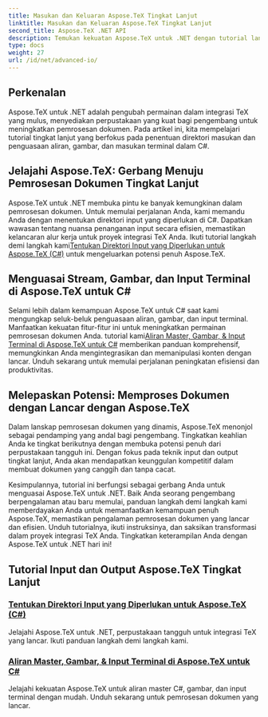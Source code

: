 ```yaml
---
title: Masukan dan Keluaran Aspose.TeX Tingkat Lanjut
linktitle: Masukan dan Keluaran Aspose.TeX Tingkat Lanjut
second_title: Aspose.TeX .NET API
description: Temukan kekuatan Aspose.TeX untuk .NET dengan tutorial lanjutan kami. Pelajari cara menentukan direktori masukan dan aliran master, gambar, dan masukan terminal di C#.
type: docs
weight: 27
url: /id/net/advanced-io/
---
```

## Perkenalan

Aspose.TeX untuk .NET adalah pengubah permainan dalam integrasi TeX yang mulus, menyediakan perpustakaan yang kuat bagi pengembang untuk meningkatkan pemrosesan dokumen. Pada artikel ini, kita mempelajari tutorial tingkat lanjut yang berfokus pada penentuan direktori masukan dan penguasaan aliran, gambar, dan masukan terminal dalam C#.

## Jelajahi Aspose.TeX: Gerbang Menuju Pemrosesan Dokumen Tingkat Lanjut

Aspose.TeX untuk .NET membuka pintu ke banyak kemungkinan dalam pemrosesan dokumen. Untuk memulai perjalanan Anda, kami memandu Anda dengan menentukan direktori input yang diperlukan di C#. Dapatkan wawasan tentang nuansa penanganan input secara efisien, memastikan kelancaran alur kerja untuk proyek integrasi TeX Anda. Ikuti tutorial langkah demi langkah kami[Tentukan Direktori Input yang Diperlukan untuk Aspose.TeX (C#)](./required-input-directory-csharp/) untuk mengeluarkan potensi penuh Aspose.TeX.

## Menguasai Stream, Gambar, dan Input Terminal di Aspose.TeX untuk C#

 Selami lebih dalam kemampuan Aspose.TeX untuk C# saat kami mengungkap seluk-beluk penguasaan aliran, gambar, dan input terminal. Manfaatkan kekuatan fitur-fitur ini untuk meningkatkan permainan pemrosesan dokumen Anda. tutorial kami[Aliran Master, Gambar, & Input Terminal di Aspose.TeX untuk C#](./stream-input-image-output-terminal-input-csharp/) memberikan panduan komprehensif, memungkinkan Anda mengintegrasikan dan memanipulasi konten dengan lancar. Unduh sekarang untuk memulai perjalanan peningkatan efisiensi dan produktivitas.

## Melepaskan Potensi: Memproses Dokumen dengan Lancar dengan Aspose.TeX

Dalam lanskap pemrosesan dokumen yang dinamis, Aspose.TeX menonjol sebagai pendamping yang andal bagi pengembang. Tingkatkan keahlian Anda ke tingkat berikutnya dengan membuka potensi penuh dari perpustakaan tangguh ini. Dengan fokus pada teknik input dan output tingkat lanjut, Anda akan mendapatkan keunggulan kompetitif dalam membuat dokumen yang canggih dan tanpa cacat.

Kesimpulannya, tutorial ini berfungsi sebagai gerbang Anda untuk menguasai Aspose.TeX untuk .NET. Baik Anda seorang pengembang berpengalaman atau baru memulai, panduan langkah demi langkah kami memberdayakan Anda untuk memanfaatkan kemampuan penuh Aspose.TeX, memastikan pengalaman pemrosesan dokumen yang lancar dan efisien. Unduh tutorialnya, ikuti instruksinya, dan saksikan transformasi dalam proyek integrasi TeX Anda. Tingkatkan keterampilan Anda dengan Aspose.TeX untuk .NET hari ini!
## Tutorial Input dan Output Aspose.TeX Tingkat Lanjut
### [Tentukan Direktori Input yang Diperlukan untuk Aspose.TeX (C#)](./required-input-directory-csharp/)
Jelajahi Aspose.TeX untuk .NET, perpustakaan tangguh untuk integrasi TeX yang lancar. Ikuti panduan langkah demi langkah kami.
### [Aliran Master, Gambar, & Input Terminal di Aspose.TeX untuk C#](./stream-input-image-output-terminal-input-csharp/)
Jelajahi kekuatan Aspose.TeX untuk aliran master C#, gambar, dan input terminal dengan mudah. Unduh sekarang untuk pemrosesan dokumen yang lancar.